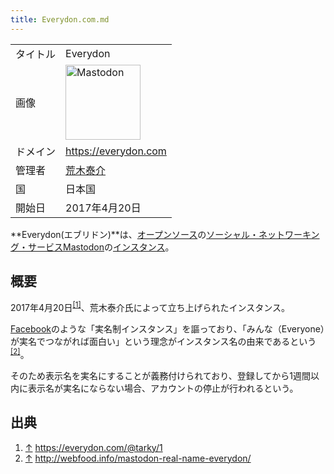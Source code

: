 ```yaml
---
title: Everydon.com.md
---
```

<div>

|          |                                                                                                                                                                                                                                                                                                        |
|----------|--------------------------------------------------------------------------------------------------------------------------------------------------------------------------------------------------------------------------------------------------------------------------------------------------------|
| タイトル | Everydon                                                                                                                                                                                                                                                                                               |
| 画像     | [<img src="/images/thumb/0/00/Mastodon_logo.png/120px-Mastodon_logo.png" srcset="/images/thumb/0/00/Mastodon_logo.png/180px-Mastodon_logo.png 1.5x, /images/0/00/Mastodon_logo.png 2x" width="120" height="120" alt="Mastodon" />](/%E3%83%95%E3%82%A1%E3%82%A4%E3%83%AB:Mastodon_logo.png "Mastodon") |
| ドメイン | <a href="https://everydon.com" rel="nofollow">https://everydon.com</a>                                                                                                                                                                                                                                 |
| 管理者   | <a href="https://everydon.com/@tarky" rel="nofollow">荒木泰介</a>                                                                                                                                                                                                                                      |
| 国       | 日本国                                                                                                                                                                                                                                                                                                 |
| 開始日   | 2017年4月20日                                                                                                                                                                                                                                                                                          |

**Everydon(エブリドン)**は、[オープンソース](/%E3%82%AA%E3%83%BC%E3%83%97%E3%83%B3%E3%82%BD%E3%83%BC%E3%82%B9 "オープンソース")の[ソーシャル・ネットワーキング・サービス](/%E3%82%BD%E3%83%BC%E3%82%B7%E3%83%A3%E3%83%AB%E3%83%BB%E3%83%8D%E3%83%83%E3%83%88%E3%83%AF%E3%83%BC%E3%82%AD%E3%83%B3%E3%82%B0%E3%83%BB%E3%82%B5%E3%83%BC%E3%83%93%E3%82%B9 "ソーシャル・ネットワーキング・サービス")[Mastodon](/Mastodon "Mastodon")の[インスタンス](/%E3%82%A4%E3%83%B3%E3%82%B9%E3%82%BF%E3%83%B3%E3%82%B9 "インスタンス")。

## 概要

2017年4月20日<sup>[\[1\]](#cite_note-1)</sup>、荒木泰介氏によって立ち上げられたインスタンス。

[Facebook](/Facebook "Facebook")のような「実名制インスタンス」を謳っており、「みんな（Everyone）が実名でつながれば面白い」という理念がインスタンス名の由来であるという<sup>[\[2\]](#cite_note-2)</sup>。

そのため表示名を実名にすることが義務付けられており、登録してから1週間以内に表示名が実名にならない場合、アカウントの停止が行われるという。

## 出典

<div>

1.  [↑](#cite_ref-1) <a href="https://everydon.com/@tarky/1" rel="nofollow">https://everydon.com/@tarky/1</a>
2.  [↑](#cite_ref-2) <a href="http://webfood.info/mastodon-real-name-everydon/" rel="nofollow">http://webfood.info/mastodon-real-name-everydon/</a>

</div>

</div>
